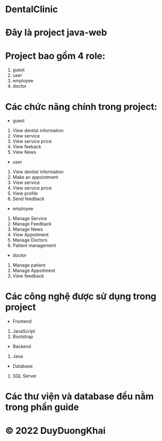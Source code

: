 # DentalClinic
# Đây là project java-web 
# Project bao gồm 4 role: 
1. guest 
2. user
3. employee
4. doctor
# Các chức năng chính trong project: 
- guest 
1. View dentist information
2. View service
3. View service price
4. View feeback
5. View News 
- user 
1. View dentist information
2. Make an appointment
3. View service
4. View service price
5. View profile 
6. Send feedback
- employee
1. Manage Service
2. Manage Feedback
3. Manage News
4. View Appoitment
5. Manage Doctors
6. Patient management 
- doctor 
1. Manage patient
2. Manage Appoitment
3. View feedback 
# Các công nghệ được sử dụng trong project 
- Frontend 
1. JavaScript
2. Bootstrap
- Backend 
1. Java 
- Database 
1. SQL Server 

# Các thư viện và database đều nằm trong phần guide 
# © 2022 DuyDuongKhai

